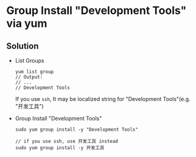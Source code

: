 # Group Install "Development Tools" via yum

## Solution
* List Groups

      yum list group
      // Output:
      // ...
      // Development Tools
   If you use `ssh`, It may be localized string for "Development Tools"(e.g. "开发工具")

*  Group Install "Development Tools"

       sudo yum group install -y "Development Tools"
       
       // if you use ssh, use 开发工具 instead
       sudo yum group install -y 开发工具
